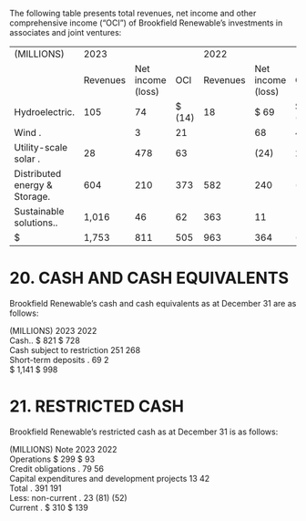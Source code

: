 The following table presents total revenues, net income and other comprehensive income (“OCI”) of Brookfield Renewable’s investments in associates and joint ventures:   


<html><body><table><tr><td>(MILLIONS)</td><td colspan="3">2023</td><td colspan="3">2022</td><td colspan="3">2021</td></tr><tr><td></td><td>Revenues</td><td>Net income (loss)</td><td>OCI</td><td>Revenues</td><td>Net income (loss)</td><td>OCI</td><td>Revenues</td><td>Net income (loss)</td><td>OCI</td></tr><tr><td>Hydroelectric.</td><td>105</td><td>74</td><td>$ (14)</td><td>18</td><td>$ 69</td><td>$ (73)$</td><td>16</td><td>$ (15)</td><td>$170</td></tr><tr><td>Wind .</td><td></td><td>3</td><td>21</td><td></td><td>68</td><td>42</td><td></td><td>20</td><td>2</td></tr><tr><td>Utility-scale solar .</td><td>28</td><td>478</td><td>63</td><td></td><td>(24)</td><td>2</td><td></td><td>(18)</td><td>(53)</td></tr><tr><td>Distributed energy & Storage.</td><td>604</td><td>210</td><td>373</td><td>582</td><td>240</td><td>(54)</td><td>449</td><td>92</td><td>256</td></tr><tr><td>Sustainable solutions..</td><td>1,016</td><td>46</td><td>62</td><td>363</td><td>11</td><td></td><td></td><td></td><td></td></tr><tr><td>$</td><td>1,753</td><td>811</td><td>505</td><td>963</td><td>364</td><td>(83)</td><td>465</td><td>79</td><td>$375</td></tr></table></body></html>  

# 20. CASH AND CASH EQUIVALENTS  

Brookfield Renewable’s cash and cash equivalents as at December 31 are as follows:  

(MILLIONS) 2023 2022   
Cash.. \$ 821 \$ 728   
Cash subject to restriction 251 268   
Short-term deposits  . 69 2   
\$ 1,141 \$ 998  

# 21. RESTRICTED CASH  

Brookfield Renewable’s restricted cash as at December 31 is as follows:  

(MILLIONS) Note 2023 2022   
Operations \$ 299 \$ 93   
Credit obligations  . 79 56   
Capital expenditures and development projects 13 42   
Total    . 391 191   
Less: non-current   . 23 (81) (52)   
Current    . \$ 310 \$ 139  